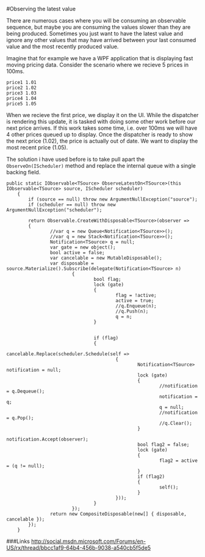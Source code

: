 #Observing the latest value

There are numerous cases where you will be consuming an observable sequence, but maybe you are consuming the values slower than they are being produced.
Sometimes you just want to have the latest value and ignore any other values that may have arrived between your last consumed value and the most recently produced value.

Imagine that for example we have a WPF application that is displaying fast moving pricing data.
Consider the scenario where we recieve 5 prices in 100ms.

    price1 1.01
    price2 1.02
    price3 1.03
    price4 1.04
    price5 1.05

When we recieve the first price, we display it on the UI.
While the dispatcher is rendering this update, it is tasked with doing some other work before our next price arrives.
If this work takes some time, i.e. over 100ms we will have 4 other prices queued up to display.
Once the dispatcher is ready to show the next price (1.02), the price is actually out of date.
We want to display the most recent price (1.05).

The solution i have used before is to take pull apart the `ObserveOn(IScheduler)` method and replace the internal queue with a single backing field.

  	public static IObservable<TSource> ObserveLatestOn<TSource>(this IObservable<TSource> source, IScheduler scheduler)
		{
			if (source == null) throw new ArgumentNullException("source");
			if (scheduler == null) throw new ArgumentNullException("scheduler");
			
			return Observable.CreateWithDisposable<TSource>(observer =>
			{
					//var q = new Queue<Notification<TSource>>();
					//var q = new Stack<Notification<TSource>>();
					Notification<TSource> q = null;
					var gate = new object();
					bool active = false;
					var cancelable = new MutableDisposable();
					var disposable = source.Materialize().Subscribe(delegate(Notification<TSource> n)
							{
									bool flag;
									lock (gate)
									{
											flag = !active;
											active = true;
											//q.Enqueue(n);
											//q.Push(n);
											q = n;
									}
		
		
									if (flag)
									{
											cancelable.Replace(scheduler.Schedule(self =>
											{
													Notification<TSource> notification = null;
													lock (gate)
													{
															//notification = q.Dequeue();
															notification = q;
															q = null;
															//notification = q.Pop();
															//q.Clear();
													}
													notification.Accept(observer);
													bool flag2 = false;
													lock (gate)
													{
															flag2 = active = (q != null);
													}
													if (flag2)
													{
															self();
													}
											}));
									}
							});
					return new CompositeDisposable(new[] { disposable, cancelable });
			});
		}


###Links
http://social.msdn.microsoft.com/Forums/en-US/rx/thread/bbcc1af9-64b4-456b-9038-a540cb5f5de5


